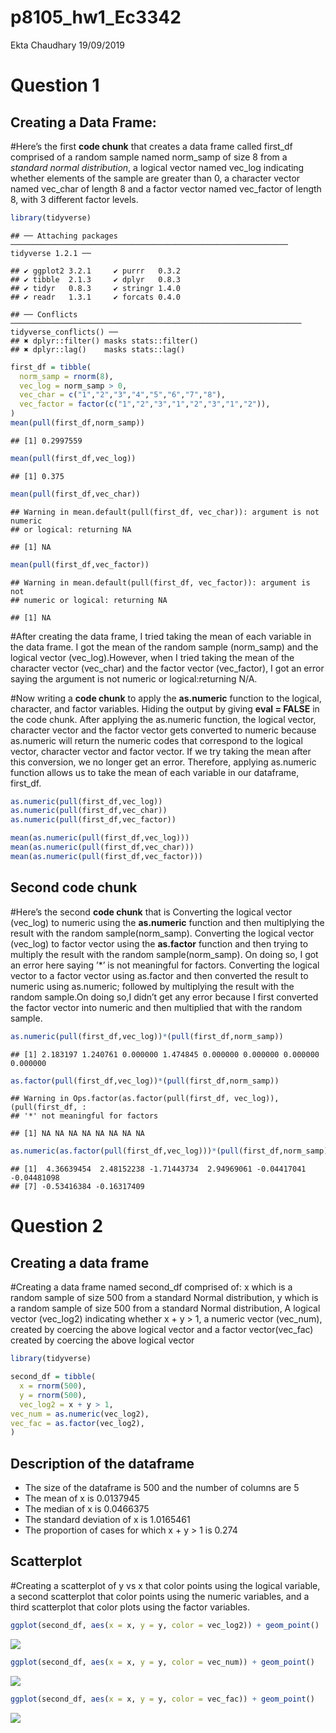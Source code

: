 p8105\_hw1\_Ec3342
================
Ekta Chaudhary
19/09/2019

# Question 1

## Creating a Data Frame:

\#Here’s the first **code chunk** that creates a data frame called
first\_df comprised of a random sample named norm\_samp of size 8 from a
*standard normal distribution*, a logical vector named vec\_log
indicating whether elements of the sample are greater than 0, a
character vector named vec\_char of length 8 and a factor vector named
vec\_factor of length 8, with 3 different factor
    levels.

``` r
library(tidyverse)
```

    ## ── Attaching packages ────────────────────────────────────────────────────────────── tidyverse 1.2.1 ──

    ## ✔ ggplot2 3.2.1     ✔ purrr   0.3.2
    ## ✔ tibble  2.1.3     ✔ dplyr   0.8.3
    ## ✔ tidyr   0.8.3     ✔ stringr 1.4.0
    ## ✔ readr   1.3.1     ✔ forcats 0.4.0

    ## ── Conflicts ───────────────────────────────────────────────────────────────── tidyverse_conflicts() ──
    ## ✖ dplyr::filter() masks stats::filter()
    ## ✖ dplyr::lag()    masks stats::lag()

``` r
first_df = tibble(
  norm_samp = rnorm(8),
  vec_log = norm_samp > 0,
  vec_char = c("1","2","3","4","5","6","7","8"),
  vec_factor = factor(c("1","2","3","1","2","3","1","2")),
)
mean(pull(first_df,norm_samp)) 
```

    ## [1] 0.2997559

``` r
mean(pull(first_df,vec_log))
```

    ## [1] 0.375

``` r
mean(pull(first_df,vec_char))
```

    ## Warning in mean.default(pull(first_df, vec_char)): argument is not numeric
    ## or logical: returning NA

    ## [1] NA

``` r
mean(pull(first_df,vec_factor))
```

    ## Warning in mean.default(pull(first_df, vec_factor)): argument is not
    ## numeric or logical: returning NA

    ## [1] NA

\#After creating the data frame, I tried taking the mean of each
variable in the data frame. I got the mean of the random sample
(norm\_samp) and the logical vector (vec\_log).However, when I tried
taking the mean of the character vector (vec\_char) and the factor
vector (vec\_factor), I got an error saying the argument is not numeric
or logical:returning N/A.

\#Now writing a **code chunk** to apply the **as.numeric** function to
the logical, character, and factor variables. Hiding the output by
giving **eval = FALSE** in the code chunk. After applying the as.numeric
function, the logical vector, character vector and the factor vector
gets converted to numeric because as.numeric will return the numeric
codes that correspond to the logical vector, character vector and factor
vector. If we try taking the mean after this conversion, we no longer
get an error. Therefore, applying as.numeric function allows us to take
the mean of each variable in our dataframe, first\_df.

``` r
as.numeric(pull(first_df,vec_log))
as.numeric(pull(first_df,vec_char))
as.numeric(pull(first_df,vec_factor))

mean(as.numeric(pull(first_df,vec_log)))
mean(as.numeric(pull(first_df,vec_char)))
mean(as.numeric(pull(first_df,vec_factor)))
```

## Second code chunk

\#Here’s the second **code chunk** that is Converting the logical vector
(vec\_log) to numeric using the **as.numeric** function and then
multiplying the result with the random sample(norm\_samp). Converting
the logical vector (vec\_log) to factor vector using the **as.factor**
function and then trying to multiply the result with the random
sample(norm\_samp). On doing so, I got an error here saying ’\*’ is not
meaningful for factors. Converting the logical vector to a factor vector
using as.factor and then converted the result to numeric using
as.numeric; followed by multiplying the result with the random sample.On
doing so,I didn’t get any error because I first converted the factor
vector into numeric and then multiplied that with the random
    sample.

``` r
as.numeric(pull(first_df,vec_log))*(pull(first_df,norm_samp))
```

    ## [1] 2.183197 1.240761 0.000000 1.474845 0.000000 0.000000 0.000000 0.000000

``` r
as.factor(pull(first_df,vec_log))*(pull(first_df,norm_samp))
```

    ## Warning in Ops.factor(as.factor(pull(first_df, vec_log)), (pull(first_df, :
    ## '*' not meaningful for factors

    ## [1] NA NA NA NA NA NA NA NA

``` r
as.numeric(as.factor(pull(first_df,vec_log)))*(pull(first_df,norm_samp))
```

    ## [1]  4.36639454  2.48152238 -1.71443734  2.94969061 -0.04417041 -0.04481098
    ## [7] -0.53416384 -0.16317409

# Question 2

## Creating a data frame

\#Creating a data frame named second\_df comprised of: x which is a
random sample of size 500 from a standard Normal distribution, y which
is a random sample of size 500 from a standard Normal distribution, A
logical vector (vec\_log2) indicating whether x + y \> 1, a numeric
vector (vec\_num), created by coercing the above logical vector and a
factor vector(vec\_fac) created by coercing the above logical vector

``` r
library(tidyverse)

second_df = tibble(
  x = rnorm(500),
  y = rnorm(500),
  vec_log2 = x + y > 1,
vec_num = as.numeric(vec_log2),
vec_fac = as.factor(vec_log2),
)
```

## Description of the dataframe

  - The size of the dataframe is 500 and the number of columns are 5
  - The mean of x is 0.0137945
  - The median of x is 0.0466375
  - The standard deviation of x is 1.0165461
  - The proportion of cases for which x + y \> 1 is 0.274

## Scatterplot

\#Creating a scatterplot of y vs x that color points using the logical
variable, a second scatterplot that color points using the numeric
variables, and a third scatterplot that color plots using the factor
variables.

``` r
ggplot(second_df, aes(x = x, y = y, color = vec_log2)) + geom_point()
```

![](p8105_hw1_Ec3342_files/figure-gfm/scatterplot-1.png)<!-- -->

``` r
ggplot(second_df, aes(x = x, y = y, color = vec_num)) + geom_point()
```

![](p8105_hw1_Ec3342_files/figure-gfm/scatterplot-2.png)<!-- -->

``` r
ggplot(second_df, aes(x = x, y = y, color = vec_fac)) + geom_point()
```

![](p8105_hw1_Ec3342_files/figure-gfm/scatterplot-3.png)<!-- -->
